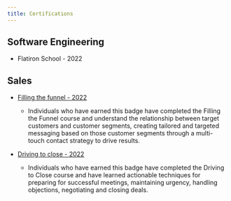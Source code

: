 ```yaml
---
title: Certifications 
---
```


## Software Engineering

- Flatiron School - 2022
## Sales

- [Filling the funnel - 2022](https://www.credly.com/badges/87f56bed-575a-4208-9e21-cffab65e3efd/public_url)
    - Individuals who have earned this badge have completed the Filling the Funnel course and understand the relationship between target customers and customer segments, creating tailored and targeted messaging based on those customer segments through a multi-touch contact strategy to drive results.

- [Driving to close - 2022](https://www.credly.com/badges/8abbd10f-98b2-4571-8d4b-fc3f5194439d/public_url)
    - Individuals who have earned this badge have completed the Driving to Close course and have learned actionable techniques for preparing for successful meetings, maintaining urgency, handling objections, negotiating and closing deals.


